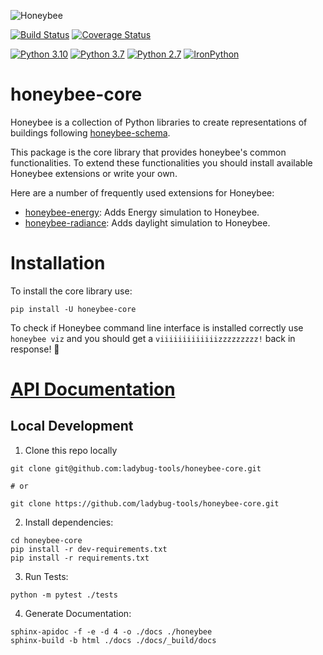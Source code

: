 ![Honeybee](https://www.ladybug.tools/assets/img/honeybee.png)

[![Build Status](https://github.com/ladybug-tools/honeybee-core/actions/workflows/ci.yaml/badge.svg)](https://github.com/ladybug-tools/honeybee-core/actions)
[![Coverage Status](https://coveralls.io/repos/github/ladybug-tools/honeybee-core/badge.svg?branch=master)](https://coveralls.io/github/ladybug-tools/honeybee-core)

[![Python 3.10](https://img.shields.io/badge/python-3.10-orange.svg)](https://www.python.org/downloads/release/python-3100/) [![Python 3.7](https://img.shields.io/badge/python-3.7-blue.svg)](https://www.python.org/downloads/release/python-370/) [![Python 2.7](https://img.shields.io/badge/python-2.7-green.svg)](https://www.python.org/downloads/release/python-270/) [![IronPython](https://img.shields.io/badge/ironpython-2.7-red.svg)](https://github.com/IronLanguages/ironpython2/releases/tag/ipy-2.7.8/)

# honeybee-core

Honeybee is a collection of Python libraries to create representations of buildings
following [honeybee-schema](https://github.com/ladybug-tools/honeybee-schema/wiki).

This package is the core library that provides honeybee's common functionalities.
To extend these functionalities you should install available Honeybee extensions or write
your own.

Here are a number of frequently used extensions for Honeybee:

- [honeybee-energy](https://github.com/ladybug-tools/honeybee-energy): Adds Energy simulation to Honeybee.
- [honeybee-radiance](https://github.com/ladybug-tools/honeybee-radiance): Adds daylight simulation to Honeybee.

# Installation

To install the core library use:

`pip install -U honeybee-core`

To check if Honeybee command line interface is installed correctly use `honeybee viz` and you
should get a `viiiiiiiiiiiiizzzzzzzzz!` back in response! :bee:

# [API Documentation](https://www.ladybug.tools/honeybee-core/docs/)

## Local Development
1. Clone this repo locally
```console
git clone git@github.com:ladybug-tools/honeybee-core.git

# or

git clone https://github.com/ladybug-tools/honeybee-core.git
```
2. Install dependencies:
```console
cd honeybee-core
pip install -r dev-requirements.txt
pip install -r requirements.txt
```

3. Run Tests:
```console
python -m pytest ./tests
```

4. Generate Documentation:
```console
sphinx-apidoc -f -e -d 4 -o ./docs ./honeybee
sphinx-build -b html ./docs ./docs/_build/docs
```
